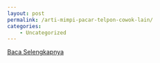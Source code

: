 ```yaml
---
layout: post
permalink: /arti-mimpi-pacar-telpon-cowok-lain/
categories:
    - Uncategorized
---
```


[Baca Selengkapnya](/06)